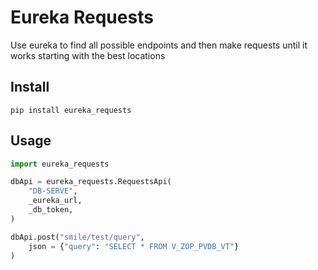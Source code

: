 # Eureka Requests

Use eureka to find all possible endpoints and then make requests until it works
starting with the best locations

## Install
```
pip install eureka_requests
```

## Usage
```python
import eureka_requests

dbApi = eureka_requests.RequestsApi(
    "DB-SERVE",
    _eureka_url,
    _db_token,
)

dbApi.post("smile/test/query",
    json = {"query": "SELECT * FROM V_ZOP_PVDB_VT"}
)
```
